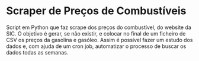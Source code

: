 # Scraper de Preços de Combustíveis

Script em Python que faz scrape dos preços do combustível, do website da SIC.
O objetivo é gerar, se não existir, e colocar no final de um ficheiro de CSV os preços da gasolina e gasóleo.
Assim é possível fazer um estudo dos dados e, com ajuda de um cron job, automatizar o processo de buscar os dados todas as semanas.
